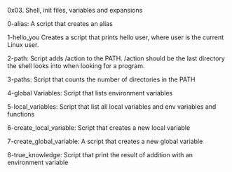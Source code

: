 0x03. Shell, init files, variables and expansions

0-alias: A script that creates an alias

1-hello_you Creates a script that prints hello user, where user is the current Linux user.

2-path: Script adds /action to the PATH. /action should be the last directory the shell looks into when looking for a program.

3-paths: Script that counts the number of directories in the PATH

4-global Variables: Script that lists environment variables

5-local_variables: Script that list all local variables and env variables and functions

6-create_local_variable: Script that creates a new local variable

7-create_global_variable: A script that creates a new global variable


8-true_knowledge: Script that print the result of addition with an environment variable



